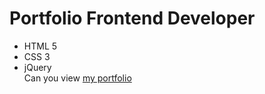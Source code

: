 # Portfolio Frontend Developer
- HTML 5
- CSS 3
- jQuery\
Can you view [my portfolio](https://iltarchik.github.io/portpholio/)
